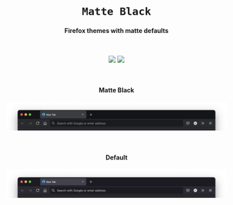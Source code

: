 <div align="center">
  <h1><code>Matte Black</code></h1>
  <h4>Firefox themes with matte defaults</h4>

  <br>

  <p>
    <a href="https://addons.mozilla.org/firefox/addon/matte-black-default/"><img src="https://img.shields.io/amo/users/matte-black-default.svg?label=Firefox&color=orange&logo=mozilla-firefox" /></a>
    <a href="./LICENSE"><img src="https://img.shields.io/badge/License-MIT-blue.svg" /></a>
  </p>
</div>

<br>

<h4 align="center">Matte Black</h4>

<p align="center">
  <img src="./screenshots/Firefox Proton Matte Black.png" alt="Firefox (Matte Black)">
</p>

<br>

<h4 align="center">Default</h4>

<p align="center">
  <img src="./screenshots/Firefox Proton Default.png" alt="Firefox (Default)">
</p>

<br>
